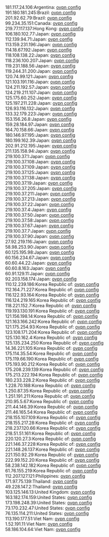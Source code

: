 181.117.24.106:Argentina: [ovpn config](vpn/181_117_24_106.ovpn)  
191.180.181.245:Brazil: [ovpn config](vpn/191_180_181_245.ovpn)  
201.92.62.79:Brazil: [ovpn config](vpn/201_92_62_79.ovpn)  
99.234.35.151:Canada: [ovpn config](vpn/99_234_35_151.ovpn)  
219.77.117.137:Hong Kong: [ovpn config](vpn/219_77_117_137.ovpn)  
106.180.102.77:Japan: [ovpn config](vpn/106_180_102_77.ovpn)  
112.139.94.71:Japan: [ovpn config](vpn/112_139_94_71.ovpn)  
113.159.231.196:Japan: [ovpn config](vpn/113_159_231_196.ovpn)  
114.18.67.192:Japan: [ovpn config](vpn/114_18_67_192.ovpn)  
118.108.138.22:Japan: [ovpn config](vpn/118_108_138_22.ovpn)  
118.236.100.207:Japan: [ovpn config](vpn/118_236_100_207.ovpn)  
119.231.188.56:Japan: [ovpn config](vpn/119_231_188_56.ovpn)  
119.244.31.200:Japan: [ovpn config](vpn/119_244_31_200.ovpn)  
120.74.99.121:Japan: [ovpn config](vpn/120_74_99_121.ovpn)  
121.103.191.116:Japan: [ovpn config](vpn/121_103_191_116.ovpn)  
124.211.192.57:Japan: [ovpn config](vpn/124_211_192_57.ovpn)  
124.219.211.107:Japan: [ovpn config](vpn/124_219_211_107.ovpn)  
125.175.60.252:Japan: [ovpn config](vpn/125_175_60_252.ovpn)  
125.197.211.228:Japan: [ovpn config](vpn/125_197_211_228.ovpn)  
126.93.116.132:Japan: [ovpn config](vpn/126_93_116_132.ovpn)  
133.32.179.223:Japan: [ovpn config](vpn/133_32_179_223.ovpn)  
153.156.26.8:Japan: [ovpn config](vpn/153_156_26_8.ovpn)  
159.28.184.97:Japan: [ovpn config](vpn/159_28_184_97.ovpn)  
164.70.158.66:Japan: [ovpn config](vpn/164_70_158_66.ovpn)  
180.146.97.195:Japan: [ovpn config](vpn/180_146_97_195.ovpn)  
180.199.162.39:Japan: [ovpn config](vpn/180_199_162_39.ovpn)  
202.91.212.195:Japan: [ovpn config](vpn/202_91_212_195.ovpn)  
211.135.158.94:Japan: [ovpn config](vpn/211_135_158_94.ovpn)  
219.100.37.1:Japan: [ovpn config](vpn/219_100_37_1.ovpn)  
219.100.37.108:Japan: [ovpn config](vpn/219_100_37_108.ovpn)  
219.100.37.109:Japan: [ovpn config](vpn/219_100_37_109.ovpn)  
219.100.37.125:Japan: [ovpn config](vpn/219_100_37_125.ovpn)  
219.100.37.138:Japan: [ovpn config](vpn/219_100_37_138.ovpn)  
219.100.37.19:Japan: [ovpn config](vpn/219_100_37_19.ovpn)  
219.100.37.205:Japan: [ovpn config](vpn/219_100_37_205.ovpn)  
219.100.37.211:Japan: [ovpn config](vpn/219_100_37_211.ovpn)  
219.100.37.213:Japan: [ovpn config](vpn/219_100_37_213.ovpn)  
219.100.37.22:Japan: [ovpn config](vpn/219_100_37_22.ovpn)  
219.100.37.4:Japan: [ovpn config](vpn/219_100_37_4.ovpn)  
219.100.37.50:Japan: [ovpn config](vpn/219_100_37_50.ovpn)  
219.100.37.58:Japan: [ovpn config](vpn/219_100_37_58.ovpn)  
219.100.37.67:Japan: [ovpn config](vpn/219_100_37_67.ovpn)  
219.100.37.7:Japan: [ovpn config](vpn/219_100_37_7.ovpn)  
219.100.37.90:Japan: [ovpn config](vpn/219_100_37_90.ovpn)  
27.92.219.116:Japan: [ovpn config](vpn/27_92_219_116.ovpn)  
58.98.253.90:Japan: [ovpn config](vpn/58_98_253_90.ovpn)  
60.125.195.98:Japan: [ovpn config](vpn/60_125_195_98.ovpn)  
60.156.234.67:Japan: [ovpn config](vpn/60_156_234_67.ovpn)  
60.60.44.22:Japan: [ovpn config](vpn/60_60_44_22.ovpn)  
60.60.8.163:Japan: [ovpn config](vpn/60_60_8_163.ovpn)  
60.91.129.11:Japan: [ovpn config](vpn/60_91_129_11.ovpn)  
92.203.158.174:Japan: [ovpn config](vpn/92_203_158_174.ovpn)  
110.12.239.186:Korea Republic of: [ovpn config](vpn/110_12_239_186.ovpn)  
112.164.71.227:Korea Republic of: [ovpn config](vpn/112_164_71_227.ovpn)  
116.122.93.164:Korea Republic of: [ovpn config](vpn/116_122_93_164.ovpn)  
116.124.219.165:Korea Republic of: [ovpn config](vpn/116_124_219_165.ovpn)  
118.221.152.7:Korea Republic of: [ovpn config](vpn/118_221_152_7.ovpn)  
119.193.130.191:Korea Republic of: [ovpn config](vpn/119_193_130_191.ovpn)  
121.156.198.14:Korea Republic of: [ovpn config](vpn/121_156_198_14.ovpn)  
121.163.166.242:Korea Republic of: [ovpn config](vpn/121_163_166_242.ovpn)  
121.175.254.93:Korea Republic of: [ovpn config](vpn/121_175_254_93.ovpn)  
123.108.171.204:Korea Republic of: [ovpn config](vpn/123_108_171_204.ovpn)  
125.130.162.4:Korea Republic of: [ovpn config](vpn/125_130_162_4.ovpn)  
125.135.234.250:Korea Republic of: [ovpn config](vpn/125_135_234_250.ovpn)  
14.36.221.105:Korea Republic of: [ovpn config](vpn/14_36_221_105.ovpn)  
175.114.35.54:Korea Republic of: [ovpn config](vpn/175_114_35_54.ovpn)  
175.119.66.190:Korea Republic of: [ovpn config](vpn/175_119_66_190.ovpn)  
175.193.90.212:Korea Republic of: [ovpn config](vpn/175_193_90_212.ovpn)  
175.208.239.139:Korea Republic of: [ovpn config](vpn/175_208_239_139.ovpn)  
175.213.222.194:Korea Republic of: [ovpn config](vpn/175_213_222_194.ovpn)  
180.233.228.2:Korea Republic of: [ovpn config](vpn/180_233_228_2.ovpn)  
1.228.70.188:Korea Republic of: [ovpn config](vpn/1_228_70_188.ovpn)  
1.250.87.35:Korea Republic of: [ovpn config](vpn/1_250_87_35.ovpn)  
1.251.191.211:Korea Republic of: [ovpn config](vpn/1_251_191_211.ovpn)  
210.95.5.67:Korea Republic of: [ovpn config](vpn/210_95_5_67.ovpn)  
211.44.146.39:Korea Republic of: [ovpn config](vpn/211_44_146_39.ovpn)  
211.46.165.54:Korea Republic of: [ovpn config](vpn/211_46_165_54.ovpn)  
218.155.107.109:Korea Republic of: [ovpn config](vpn/218_155_107_109.ovpn)  
218.155.217.28:Korea Republic of: [ovpn config](vpn/218_155_217_28.ovpn)  
218.237.120.66:Korea Republic of: [ovpn config](vpn/218_237_120_66.ovpn)  
218.51.51.161:Korea Republic of: [ovpn config](vpn/218_51_51_161.ovpn)  
220.120.27.3:Korea Republic of: [ovpn config](vpn/220_120_27_3.ovpn)  
221.146.37.228:Korea Republic of: [ovpn config](vpn/221_146_37_228.ovpn)  
221.148.26.137:Korea Republic of: [ovpn config](vpn/221_148_26_137.ovpn)  
221.150.92.29:Korea Republic of: [ovpn config](vpn/221_150_92_29.ovpn)  
222.99.152.20:Korea Republic of: [ovpn config](vpn/222_99_152_20.ovpn)  
58.238.142.182:Korea Republic of: [ovpn config](vpn/58_238_142_182.ovpn)  
61.76.155.219:Korea Republic of: [ovpn config](vpn/61_76_155_219.ovpn)  
112.207.127.121:Philippines: [ovpn config](vpn/112_207_127_121.ovpn)  
171.97.75.139:Thailand: [ovpn config](vpn/171_97_75_139.ovpn)  
49.228.147.2:Thailand: [ovpn config](vpn/49_228_147_2.ovpn)  
103.125.146.13:United Kingdom: [ovpn config](vpn/103_125_146_13.ovpn)  
163.182.174.159:United States: [ovpn config](vpn/163_182_174_159.ovpn)  
173.198.248.39:United States: [ovpn config](vpn/173_198_248_39.ovpn)  
73.170.232.47:United States: [ovpn config](vpn/73_170_232_47.ovpn)  
76.135.114.211:United States: [ovpn config](vpn/76_135_114_211.ovpn)  
113.190.177.51:Viet Nam: [ovpn config](vpn/113_190_177_51.ovpn)  
1.52.191.11:Viet Nam: [ovpn config](vpn/1_52_191_11.ovpn)  
58.186.104.64:Viet Nam: [ovpn config](vpn/58_186_104_64.ovpn)  
